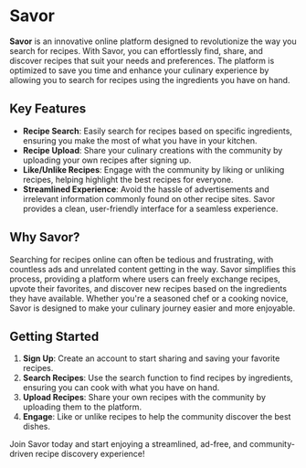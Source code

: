 # Savor

**Savor** is an innovative online platform designed to revolutionize the way you search for recipes. With Savor, you can effortlessly find, share, and discover recipes that suit your needs and preferences. The platform is optimized to save you time and enhance your culinary experience by allowing you to search for recipes using the ingredients you have on hand.

## Key Features

- **Recipe Search**: Easily search for recipes based on specific ingredients, ensuring you make the most of what you have in your kitchen.
- **Recipe Upload**: Share your culinary creations with the community by uploading your own recipes after signing up.
- **Like/Unlike Recipes**: Engage with the community by liking or unliking recipes, helping highlight the best recipes for everyone.
- **Streamlined Experience**: Avoid the hassle of advertisements and irrelevant information commonly found on other recipe sites. Savor provides a clean, user-friendly interface for a seamless experience.

## Why Savor?

Searching for recipes online can often be tedious and frustrating, with countless ads and unrelated content getting in the way. Savor simplifies this process, providing a platform where users can freely exchange recipes, upvote their favorites, and discover new recipes based on the ingredients they have available. Whether you're a seasoned chef or a cooking novice, Savor is designed to make your culinary journey easier and more enjoyable.

## Getting Started

1. **Sign Up**: Create an account to start sharing and saving your favorite recipes.
2. **Search Recipes**: Use the search function to find recipes by ingredients, ensuring you can cook with what you have on hand.
3. **Upload Recipes**: Share your own recipes with the community by uploading them to the platform.
4. **Engage**: Like or unlike recipes to help the community discover the best dishes.


Join Savor today and start enjoying a streamlined, ad-free, and community-driven recipe discovery experience!

